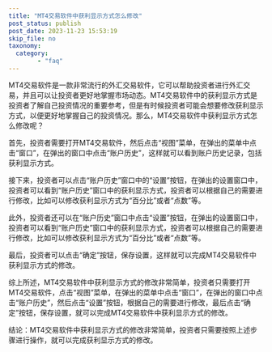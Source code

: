```yaml
---
title: "MT4交易软件中获利显示方式怎么修改"
post_status: publish
post_date: 2023-11-23 15:53:19
skip_file: no
taxonomy:
  category:
        - "faq"
---
```


MT4交易软件是一款非常流行的外汇交易软件，它可以帮助投资者进行外汇交易，并且可以让投资者更好地掌握市场动态。MT4交易软件中的获利显示方式是投资者了解自己投资情况的重要参考，但是有时候投资者可能会想要修改获利显示方式，以便更好地掌握自己的投资情况。那么，MT4交易软件中获利显示方式怎么修改呢？

首先，投资者需要打开MT4交易软件，然后点击“视图”菜单，在弹出的菜单中点击“窗口”，在弹出的窗口中点击“账户历史”，这样就可以看到账户历史记录，包括获利显示方式。

接下来，投资者可以点击“账户历史”窗口中的“设置”按钮，在弹出的设置窗口中，投资者可以看到“账户历史”窗口中的获利显示方式，投资者可以根据自己的需要进行修改，比如可以修改获利显示方式为“百分比”或者“点数”等。

此外，投资者还可以在“账户历史”窗口中点击“设置”按钮，在弹出的设置窗口中，投资者可以看到“账户历史”窗口中的获利显示方式，投资者可以根据自己的需要进行修改，比如可以修改获利显示方式为“百分比”或者“点数”等。

最后，投资者可以点击“确定”按钮，保存设置，这样就可以完成MT4交易软件中获利显示方式的修改。

综上所述，MT4交易软件中获利显示方式的修改非常简单，投资者只需要打开MT4交易软件，点击“视图”菜单，在弹出的菜单中点击“窗口”，在弹出的窗口中点击“账户历史”，然后点击“设置”按钮，根据自己的需要进行修改，最后点击“确定”按钮，保存设置，就可以完成MT4交易软件中获利显示方式的修改。

结论：MT4交易软件中获利显示方式的修改非常简单，投资者只需要按照上述步骤进行操作，就可以完成获利显示方式的修改。
